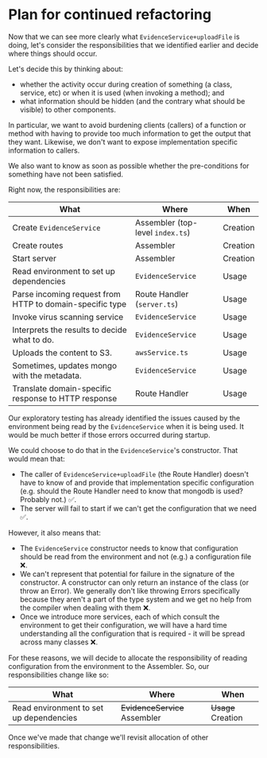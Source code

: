 # Plan for continued refactoring

Now that we can see more clearly what `EvidenceService+uploadFile` is doing, let's consider the responsibilities that we identified earlier and decide where things should occur.

Let's decide this by thinking about:

* whether the activity occur during creation of something (a class, service, etc) or when it is used (when invoking a method); and
* what information should be hidden (and the contrary what should be visible) to other components.

In particular, we want to avoid burdening clients (callers) of a function or method with having to provide too much information to get the output that they want. Likewise, we don't want to expose implementation specific information to callers.

We also want to know as soon as possible whether the pre-conditions for something have not been satisfied.

Right now, the responsibilities are:

| What                     | Where      | When |
| ---- | --- | --- |
| Create `EvidenceService` | Assembler (top-level `index.ts`) | Creation |
| Create routes            | Assembler | Creation |
| Start server             | Assembler | Creation |
| Read environment to set up dependencies | `EvidenceService` | Usage |
| Parse incoming request from HTTP to domain-specific type | Route Handler (`server.ts`) | Usage |
| Invoke virus scanning service | `EvidenceService` | Usage |
| Interprets the results to decide what to do. | `EvidenceService` | Usage |
| Uploads the content to S3. | `awsService.ts` | Usage |
| Sometimes, updates mongo with the metadata. | `EvidenceService` | Usage |
| Translate domain-specific response to HTTP response | Route Handler | Usage |

Our exploratory testing has already identified the issues caused by the environment being read by the `EvidenceService` when it is being used. It would be much better if those errors occurred during startup.

We could choose to do that in the `EvidenceService`'s constructor. That would mean that:

* The caller of `EvidenceService+uploadFile` (the Route Handler) doesn't have to know of and provide that implementation specific configuration (e.g. should the Route Handler need to know that mongodb is used? Probably not.) ✅.
* The server will fail to start if we can't get the configuration that we need ✅.

However, it also means that:
* The `EvidenceService` constructor needs to know that configuration should be read from the environment and not (e.g.) a configuration file ❌.
* We can't represent that potential for failure in the signature of the constructor. A constructor can only return an instance of the class (or throw an Error). We generally don't like throwing Errors specifically because they aren't a part of the type system and we get no help from the compiler when dealing with them ❌.
* Once we introduce more services, each of which consult the environment to get their configuration, we will have a hard time understanding all the configuration that is required - it will be spread across many classes ❌.

For these reasons, we will decide to allocate the responsibility of reading configuration from the environment to the Assembler. So, our responsibilities change like so:

| What                     | Where      | When |
| ---- | --- | --- |
| Read environment to set up dependencies | ~~EvidenceService~~ Assembler | ~~Usage~~ Creation |

Once we've made that change we'll revisit allocation of other responsibilities.